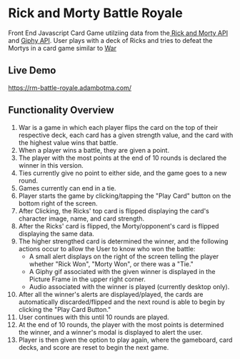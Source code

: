 # Rick and Morty Battle Royale
Front End Javascript Card Game utilziing data from the<a href='https://rickandmortyapi.com/'> Rick and Morty API</a> and <a href='https://developers.giphy.com/docs/api/'>Giphy API</a>. User plays with a deck of Ricks and tries to defeat the Mortys in a card game similar to <a href='https://en.wikipedia.org/wiki/War_(card_game)'>War</a>


## Live Demo

https://rm-battle-royale.adambotma.com/


## Functionality Overview

1. War is a game in which each player flips the card on the top of their respective deck, each card has a given strength value, and the card with the highest value wins that battle.  
2. When a player wins a battle, they are given a point. 
3. The player with the most points at the end of 10 rounds is declared the winner in this version.
4. Ties currently give no point to either side, and the game goes to a new round.
5. Games currently can end in a tie. 
6. Player starts the game by clicking/tapping the "Play Card" button on the bottom right of the screen. 
7. After Clicking, the Ricks' top card is flipped displaying the card's character image, name, and card strength. 
8. After the Ricks' card is flipped, the Morty/opponent's card is flipped displaying the same data.
9. The higher strengthed card is determined the winner, and the following actions occur to allow the User to know who won the battle:
   * A small alert displays on the right of the screen telling the player whether "Rick Won", "Morty Won", or there was a "Tie."
   * A Giphy gif associated with the given winner is displayed in the Picture Frame in the upper right corner.
   * Audio associated with the winner is played (currently desktop only). 
10. After all the winner's alerts are displayed/played, the cards are automatically discarded/flipped and the next round is able to begin by clicking the "Play Card Button."
11. User continues with this until 10 rounds are played.  
12. At the end of 10 rounds, the player with the most points is determined the winner, and a winner's modal is displayed to alert the user.
13. Player is then given the option to play again, where the gameboard, card decks, and score are reset to begin the next game. 


